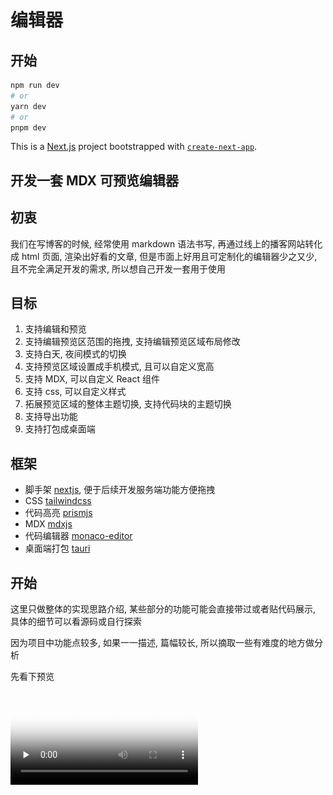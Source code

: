 # 编辑器

## 开始

```bash
npm run dev
# or
yarn dev
# or
pnpm dev
```

This is a [Next.js](https://nextjs.org/) project bootstrapped with [`create-next-app`](https://github.com/vercel/next.js/tree/canary/packages/create-next-app).


## 开发一套 MDX 可预览编辑器

## 初衷

我们在写博客的时候, 经常使用 markdown 语法书写, 再通过线上的播客网站转化成 html 页面, 渲染出好看的文章, 但是市面上好用且可定制化的编辑器少之又少, 且不完全满足开发的需求, 所以想自己开发一套用于使用

## 目标

1. 支持编辑和预览
2. 支持编辑预览区范围的拖拽, 支持编辑预览区域布局修改
3. 支持白天, 夜间模式的切换
4. 支持预览区域设置成手机模式, 且可以自定义宽高
5. 支持 MDX, 可以自定义 React 组件
6. 支持 css, 可以自定义样式
7. 拓展预览区域的整体主题切换, 支持代码块的主题切换
8. 支持导出功能
9. 支持打包成桌面端

## 框架

- 脚手架 [nextjs](https://nextjs.org/), 便于后续开发服务端功能方便拖拽
- CSS [tailwindcss](https://www.tailwindcss.cn/docs/installation)
- 代码高亮 [prismjs](https://prismjs.com/docs/)
- MDX [mdxjs](https://mdxjs.com/packages/)
- 代码编辑器 [monaco-editor](https://github.com/microsoft/monaco-editor)
- 桌面端打包 [tauri](https://tauri.app/zh-cn/v1/guides/getting-started/setup/)

## 开始

这里只做整体的实现思路介绍, 某些部分的功能可能会直接带过或者贴代码展示, 具体的细节可以看源码或自行探索

因为项目中功能点较多, 如果一一描述, 篇幅较长, 所以摘取一些有难度的地方做分析

先看下预览

<video id="video" controls="" preload="none" poster="封面">
  <source id="mp4" src="./assets/demo.mov" type="video/mp4">
</videos>

### 布局

![布局](./assets/image.png)

布局采用的是上下布局
顶部的组件包含左侧的标题和操作按钮, 右侧是按钮组, 包含设置, 视图切换, 白天夜间切换
下面的部分包含左侧的代码编辑区和右侧的预览区域
左侧的代码编辑区, 支持 tab 切换, 包含 MDX,CSS,JSX 的编辑

编辑区的视图切换支持左右, 上下, 预览, 手机预览几种模式切换, 左右,上下拖拽功能使用的是 [react-split-pane](https://github.com/tomkp/react-split-pane), 也可以使用[allotment](https://github.com/johnwalley/allotment), 在使用 react-split-pane 过程中, 如果使用的是 react18 版本 会报错, 报错的问题也就是 typescript 的类型声明有误, 我这里采用了 [issues 解决方案 patch-package](https://github.com/tomkp/react-split-pane/issues/830) 的方式做了解决

### 代码编辑区

代码编辑这里使用了 vscode Web 版 [Monaco Editor](https://microsoft.github.io/monaco-editor/)

在左侧编辑区组件初始化的时候执行, 只执行一次

```jsx
export function createMonacoEditor({
  container,
  initialContent,
  onChange,
  onScroll,
}: CreateMonacoEditorProps) {
  const disposables: any[] = []; // 销毁列表

  window.MonacoEnvironment = {
    getWorkerUrl: (_moduleId, label) => {
      const v = `?v=${
        require("monaco-editor/package.json?fields=version").version
      }`;
      if (label === "css" || label === "tailwindcss")
        return `_next/static/chunks/css.worker.js${v}`;
      if (label === "html") return `_next/static/chunks/html.worker.js${v}`;
      if (label === "typescript" || label === "javascript")
        return `_next/static/chunks/ts.worker.js${v}`;
      return `_next/static/chunks/editor.worker.js${v}`;
    },
  };

  // 覆盖默认的格式化功能, 使用 prettier 替代
  disposables.push(registerDocumentFormattingEditProviders());

  // 设置 markdown 的 模型 用来生成预览
  const html = setupMarkdownMode(
    initialContent.html,
    () => {
      onContentChange();
    },
    () => editor
  );
  disposables.push(html);
  // 设置 css 的 模型 用来生成预览
  const css = setupCssMode(
    initialContent.css,
    () => {
      onContentChange();
    },
    () => editor
  );
  disposables.push(css);
  // 设置 js 的 模型 用来生成预览
  const config = setupJavascriptMode(
    initialContent.config,
    () => {
      onContentChange();
    },
    () => editor
  );
  disposables.push(config);

  // 配置主题
  initMonacoTheme();

  // 初始化编辑器
  const editor = monaco.editor.create(container, {
    theme: getTheme() === "dark" ? "dark" : "light",
    wordWrap: "on", // 文本换行配置
    lineHeight: monacoConfig.lineHeight,
    fontSize: monacoConfig.fontSize,
    minimap: {
      enabled: false, // 隐藏
    },
    fixedOverflowWidgets: true, // 我的编辑器整体宽度较小，而提示项的宽度较大，导致提示框的一部分被覆盖。查了一下issues，没有直接把提示框限定在编辑器范围内的配置项。但有一个相关的配置项，设置为true后，可以把隐藏的部分显示出来
    unicodeHighlight: {
      ambiguousCharacters: false, // 取消 unicode ASCII编码 字符串高亮问题
    },
  });

  disposables.push(editor);

  // 初始化快捷键
  initKeyBindings(editor);

  // 设置 ctrl+s 快捷键 = 格式化代码
  updateKeyBinding(
    editor,
    "editor.action.formatDocument",
    monaco.KeyMod.CtrlCmd | monaco.KeyCode.KeyS
  );

  // 监听编辑器滚动事件, 获取滚动代码的 startLineNumber 用于右侧预览区同步滚动
  editor.onDidScrollChange((e) => {
    if (!e.scrollTopChanged) return;
    const currentModel = editor.getModel();
    if (currentModel === html.getModel()) {
      const { startLineNumber } = editor.getVisibleRanges()[0];
      onScroll(startLineNumber);
    }
  });

  // 整合模型
  const models = { html, css, config };

  return {
    editor,
    models,
    dispose: () => {
      disposables.forEach((disposable) => disposable.dispose());
    },
  };
}
```

#### 这里我们说下如何 覆盖默认的格式化功能, 使用 prettier 替代

1. 使用 [monaco.languages.registerDocumentFormattingEditProvider 6421 行 ](https://microsoft.github.io/monaco-editor/node_modules/monaco-editor/monaco.d.ts) 覆盖默认的格式化功能

以 markdown 为例

```js
monaco.languages.registerDocumentFormattingEditProvider(
  "markdown",
  formattingEditProvider
);

const formattingEditProvider = {
  // 固定格式
  async provideDocumentFormattingEdits(
    model: monaco.editor.ITextModel,
    options: monaco.languages.FormattingOptions,
    _token: monaco.CancellationToken
  ) {
    if (!prettierWorker) {
      // 新建 web worker
      prettierWorker = createWorkerQueue(PrettierWorker)
    }
    // src/workers/prettier.worker.js 内部初始化
    // emit 是在 src/utils/workers.ts 配置
    const { canceled, error, pretty } = (await prettierWorker.emit({
      text: model.getValue(),
      language: model.getLanguageId(),
    })) as any
    if (canceled || error) return []
    return [
      {
        range: model.getFullModelRange(),
        text: pretty,
      },
    ]
  },
}
```

createWorkerQueue

```js
// 生成执行队列
export function createWorkerQueue(NewWorker: WebpackWorker) {
  // 本地有跨域问题
  // const worker = new Worker(new URL(workerPath, import.meta.url))
  const worker = new NewWorker();
  const queue = new PQueue({ concurrency: 1 });
  return {
    worker,
    emit(data: any) {
      queue.clear();
      const _id = Math.random()
        .toString(36)
        .substring(2, 5);
      worker.postMessage({ _current: _id });
      return queue.add(
        () =>
          new Promise((resolve) => {
            function onMessage(event: any) {
              if (event.data._id !== _id) return;
              worker.removeEventListener("message", onMessage);
              resolve(event.data);
            }
            worker.addEventListener("message", onMessage);
            worker.postMessage({ ...data, _id });
          })
      );
    },
    terminate() {
      worker.terminate();
    },
  };
}
```

我们看下 prettierWorker 初始化了什么

```js
import prettier from "prettier/standalone";

// 格式化代码
const options = {
  markdown: async () => ({
    parser: "markdown",
    plugins: [await import("prettier/parser-markdown")],
    printWidth: 10000,
  }),
};

let current;

addEventListener("message", async (event) => {
  if (event.data._current) {
    current = event.data._current;
    return;
  }

  function respond(data) {
    setTimeout(() => {
      if (event.data._id === current) {
        postMessage({ _id: event.data._id, ...data });
      } else {
        postMessage({ _id: event.data._id, canceled: true });
      }
    }, 0);
  }

  const opts = await options[event.data.language]();

  try {
    respond({
      pretty: prettier.format(event.data.text, opts),
    });
  } catch (error) {
    respond({ error });
  }
});
```

执行步骤

1. 首先使用 monaco 注册覆盖对应语言的 format 方法
2. 使用 createWorkerQueue 传入 PrettierWorker 注册一个 worker
3. createWorkerQueue 返回的参数调用 emit 方法调用 worker.postMessage 并监听 message
4. emit 的 worker.postMessage 触发 PrettierWorker 的 addEventListener("message"), 调用 prettier 的 format 方法格式化指定的语言代码 将格式化代码 pretty 通过 postMessage 传回给 createWorkerQueue 的监听方法 message, 再通过 emit 成功回调传递给 formattingEditProvider
5. monaco 的 format 方法拿到格式化结果按格式返回 渲染到编辑器中

至此, 实现了覆盖 monaco 编辑器默认的格式化代码行为

### 预览区

预览区要处理的工作比较多

1. 引入 mdx, 支持将左侧的代码通过 mdxjs 编译成html代码块
2. 支持 md 的额外功能, 包括表格, 数学符号, 代码块主题, react组件渲染
3. css样式的加载
4. 手机模式的预览和可拖拽控制宽高



## monaco editor

覆盖默认的快捷键

https://github.com/Microsoft/monaco-editor/issues/102

```ts
import { editor } from "monaco-editor"
import { CommandsRegistry } from "monaco-editor/esm/vs/platform/commands/common/commands"

export const updateKeyBinding = (
  editor: editor.ICodeEditor,
  id: string,
  newKeyBinding?: number
) => {
  editor._standaloneKeybindingService.addDynamicKeybinding(
    `-${id}`,
    undefined,
    () => {}
  )

  if (newKeyBinding) {
    const { handler, when } = CommandsRegistry.getCommand(id) ?? {}
    if (handler) {
      editor._standaloneKeybindingService.addDynamicKeybinding(
        id,
        newKeyBinding,
        handler,
        when
      )
    }
  }
}

import { IDisposable, editor as editorBase, IEditorAction } from "monaco-editor"

declare module "monaco-editor" {
  export namespace editor {
    export interface StandaloneKeybindingService {
      // from: https://github.com/microsoft/vscode/blob/df6d78a/src/vs/editor/standalone/browser/simpleServices.ts#L337
      // Passing undefined with `-` prefixing the commandId, will unset the existing keybinding.
      // eg `addDynamicKeybinding('-fooCommand', undefined, () => {})`
      // this is technically not defined in the source types, but still works. We can't pass `0`
      // because then the underlying method exits early.
      // See: https://github.com/microsoft/vscode/blob/df6d78a/src/vs/base/common/keyCodes.ts#L414
      addDynamicKeybinding(
        commandId: string,
        keybinding: number | undefined,
        handler: editorBase.ICommandHandler,
        when?: ContextKeyExpression
      ): IDisposable
    }

    export interface ICodeEditor {
      _standaloneKeybindingService: StandaloneKeybindingService
    }
  }
}
```
